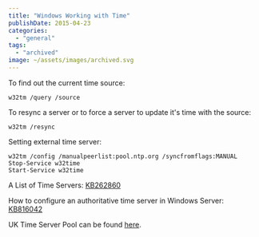 ```yaml
---
title: "Windows Working with Time"
publishDate: 2015-04-23
categories: 
  - "general"
tags:
  - "archived"
image: ~/assets/images/archived.svg
---
```


To find out the current time source:

```
w32tm /query /source
```

To resync a server or to force a server to update it's time with the source:

```
w32tm /resync
```

Setting external time server:

```
w32tm /config /manualpeerlist:pool.ntp.org /syncfromflags:MANUAL
Stop-Service w32time
Start-Service w32time
```

A List of Time Servers: [KB262860](https://support.microsoft.com/kb/262680) 

How to configure an authoritative time server in Windows Server: [KB816042](https://support.microsoft.com/kb/816042) [](https://support.microsoft.com/kb/816042)

UK Time Server Pool can be found [here](https://www.pool.ntp.org/zone/uk).
